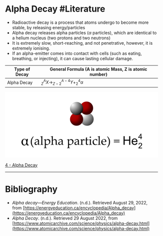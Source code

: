 # Alpha Decay #Literature 
- Radioactive decay is a process that atoms undergo to become more stable, by releasing energy/particles
- Alpha decay releases alpha particles ($\alpha$ particles), which are identical to a helium nucleus (two protons and two neutrons)
- It is extremely slow, short-reaching, and not penetrative, however, it is extremely ionising.
- If an alpha-emitter comes into contact with cells (such as eating, breathing, or injecting), it can cause lasting cellular damage. 

Type of Decay | General Formula (A is atomic Mass, Z is atomic number)
--- | ---
Alpha Decay | $^A_{Z}X\to^{A-4}_{Z-2}Y+^4_{2}\alpha$

![../../assets/Alpha-Particle.png](../../assets/Alpha-Particle.png)

[4 - Alpha Decay](../3%20Permanent%20Notes/4%20-%20Alpha%20Decay)

---
# Bibliography
- _Alpha decay—Energy Education_. (n.d.). Retrieved August 29, 2022, from [https://energyeducation.ca/encyclopedia/Alpha_decay](https://energyeducation.ca/encyclopedia/Alpha_decay)
- _Alpha Decay_. (n.d.). Retrieved 29 August 2022, from [https://www.atomicarchive.com/science/physics/alpha-decay.html](https://www.atomicarchive.com/science/physics/alpha-decay.html)